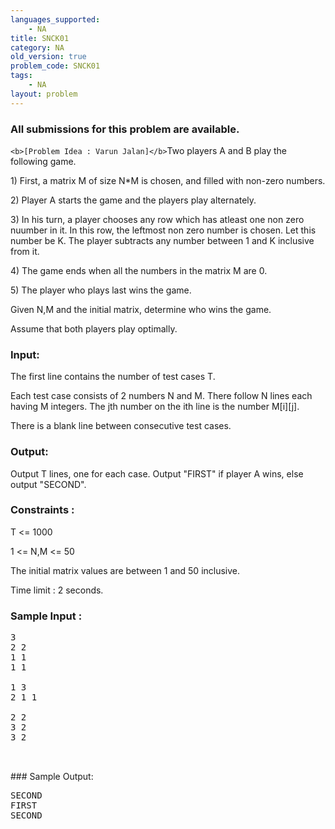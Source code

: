 ```yaml
---
languages_supported:
    - NA
title: SNCK01
category: NA
old_version: true
problem_code: SNCK01
tags:
    - NA
layout: problem
---
```

###  All submissions for this problem are available. 

`<b>[Problem Idea : Varun Jalan]</b>`Two players A and B play the following game.

1\) First, a matrix M of size N\*M is chosen, and filled with non-zero numbers.

2\) Player A starts the game and the players play alternately.

3\) In his turn, a player chooses any row which has atleast one non zero nuumber in it. In this row, the leftmost non zero number is chosen. Let this number be K. The player subtracts any number between 1 and K inclusive from it.

4\) The game ends when all the numbers in the matrix M are 0.

5\) The player who plays last wins the game.

Given N,M and the initial matrix, determine who wins the game.

Assume that both players play optimally.

### Input:

The first line contains the number of test cases T.

Each test case consists of 2 numbers N and M. There follow N lines each having M integers. The jth number on the ith line is the number M\[i\]\[j\].

There is a blank line between consecutive test cases.

### Output:

Output T lines, one for each case. Output "FIRST" if player A wins, else output "SECOND".

### Constraints :

T <= 1000

1 <= N,M <= 50

The initial matrix values are between 1 and 50 inclusive.

Time limit : 2 seconds.

### Sample Input :

<pre>3
2 2
1 1
1 1

1 3
2 1 1

2 2
3 2
3 2


</pre>### Sample Output:
<pre>SECOND
FIRST
SECOND
<br></br><br></br><br></br>
</pre>